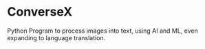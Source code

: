 # ConverseX
Python Program to process images into text, using AI and ML, even expanding to language translation.
